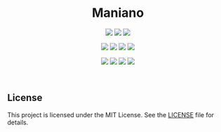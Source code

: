 ﻿<div align="center">
  <h1>Maniano</h1>

<!-- Badges -->
<p>
<img src="https://img.shields.io/badge/AWS-%23FF9900.svg?logo=amazon-web-services&logoColor=white" />
<img src="https://img.shields.io/badge/GitHub_Actions-2088FF?logo=github-actions&logoColor=white" />
<img src="https://img.shields.io/badge/Docker-2496ED?logo=docker&logoColor=fff" />
</p>

<p>
<img src="https://img.shields.io/badge/TypeScript-3178C6?logo=typescript&logoColor=fff" />
<img src="https://img.shields.io/badge/React-%2320232a.svg?logo=react&logoColor=%2361DAFB" />
<img src="https://img.shields.io/badge/Vite-646CFF?logo=vite&logoColor=fff" />
<img src="https://img.shields.io/badge/Node.js-6DA55F?logo=node.js&logoColor=white" />
</p>

<p>
<img src="https://img.shields.io/badge/Java-%23ED8B00.svg?logo=openjdk&logoColor=white" />
<img src="https://img.shields.io/badge/Spring%20Boot-6DB33F?logo=springboot&logoColor=fff" />
<img src="https://img.shields.io/badge/Hibernate-59666C?logo=hibernate&logoColor=fff" />
<img src="https://img.shields.io/badge/Postgres-%23316192.svg?logo=postgresql&logoColor=white" />
</p>


<br />

</div>

## License
This project is licensed under the MIT License. See the [LICENSE](frontend/LICENSE.md) file for details.
